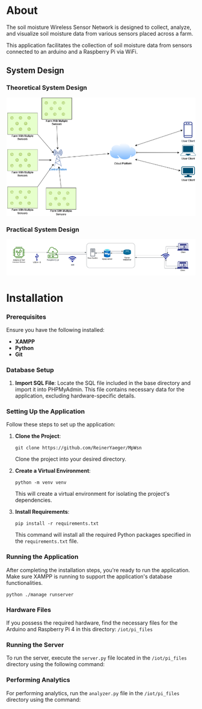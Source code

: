 # About

The soil moisture Wireless Sensor Network is designed to collect, analyze, and visualize soil moisture data from various sensors placed across a farm.

This application facilitates the collection of soil moisture data from sensors connected to an arduino and a Raspberry Pi via WiFi.

## System Design 
### Theoretical System Design 
![Soil Moisture Monitoring System](media/images/system%20design/System_Design.png "Soil Moisture Monitoring System")

### Practical System Design
![Soil Moisture Monitoring System](media/images/system%20design/Practical_System_Design.png "Soil Moisture Monitoring System")

# Installation

### Prerequisites

Ensure you have the following installed:

- **XAMPP**
- **Python**
- **Git**

### Database Setup

1. **Import SQL File**: Locate the SQL file included in the base directory and import it into PHPMyAdmin. This file contains necessary data for the application, excluding hardware-specific details.

### Setting Up the Application

Follow these steps to set up the application:

1. **Clone the Project**:
    ```
    git clone https://github.com/ReinerYaeger/MpWsn
    ```
    Clone the project into your desired directory.

2. **Create a Virtual Environment**:
    ```
    python -m venv venv
    ```
    This will create a virtual environment for isolating the project's dependencies.

3. **Install Requirements**:
    ```
    pip install -r requirements.txt
    ```
    This command will install all the required Python packages specified in the `requirements.txt` file.

### Running the Application

After completing the installation steps, you're ready to run the application. Make sure XAMPP is running to support the application's database functionalities.
```
python ./manage runserver
```

### Hardware Files

If you possess the required hardware, find the necessary files for the Arduino and Raspberry Pi 4 in this directory:
``/iot/pi_files``

### Running the Server

To run the server, execute the `server.py` file located in the `/iot/pi_files` directory using the following command:


### Performing Analytics

For performing analytics, run the `analyzer.py` file in the `/iot/pi_files` directory using the command:



